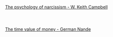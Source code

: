 [The psychology of narcissism - W. Keith Campbell](https://www.bilibili.com/video/BV1Dk4y1q781?p=497)

```ad-note



```


[The time value of money - German Nande](https://www.bilibili.com/video/BV1Dk4y1q781?p=498)